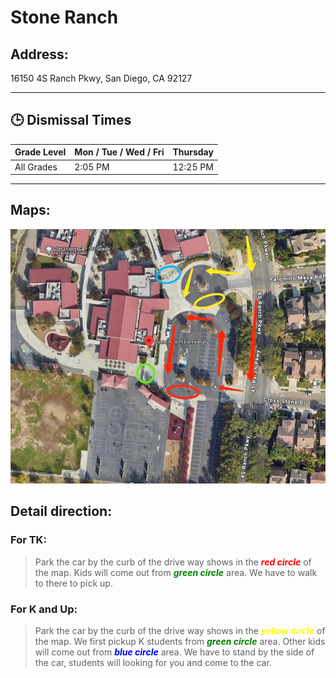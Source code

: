 # Stone Ranch

## Address: 
16150 4S Ranch Pkwy, San Diego, CA 92127

---

## 🕒 Dismissal Times

| Grade Level     | Mon / Tue / Wed / Fri | Thursday  |
|-----------------|-----------------------|-----------|
| All Grades      | 2:05 PM               | 12:25 PM  |

---

## Maps:
![Stone Ranch Map](Stone_Ranch.jpg)

## Detail direction:

### For TK:

> Park the car by the curb of the drive way shows in the <span style="color:red">***red circle***</span> of the map. 
> Kids will come out from <span style="color:green">***green circle***</span> area. We have to walk to there to pick up.

### For K and Up:

> Park the car by the curb of the drive way shows in the <span style="color:yellow">***yellow circle***</span> of the map. 
> We first pickup K students from <span style="color:green">***green circle***</span> area. Other kids will come out from <span style="color:blue">***blue circle***</span> area. We have to stand by the side of the car, students will looking for you and come to the car.